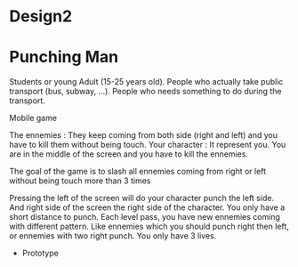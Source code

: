 # Design2

# Punching Man

Students or young Adult (15-25 years old). People who actually take public transport (bus, subway, ...). People who needs something to do during the transport.

Mobile game

The ennemies : They keep coming from both side (right and left) and you have to kill them without being touch.
Your character : It represent you. You are in the middle of the screen and you have to kill the ennemies.


The goal of the game is to slash all ennemies coming from right or left without being touch more than 3 times


Pressing the left of the screen will do your character punch the left side. And right side of the screen the right side of the character.
You only have a short distance to punch. Each level pass, you have new ennemies coming with different pattern. Like ennemies which you should punch right then left, or ennemies with two right punch.
You only have 3 lives.


- Prototype

